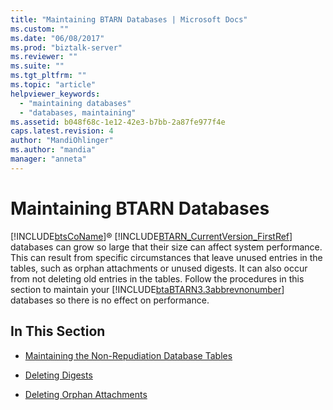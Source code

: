 ```yaml
---
title: "Maintaining BTARN Databases | Microsoft Docs"
ms.custom: ""
ms.date: "06/08/2017"
ms.prod: "biztalk-server"
ms.reviewer: ""
ms.suite: ""
ms.tgt_pltfrm: ""
ms.topic: "article"
helpviewer_keywords: 
  - "maintaining databases"
  - "databases, maintaining"
ms.assetid: b048f68c-1e12-42e3-b7bb-2a87fe977f4e
caps.latest.revision: 4
author: "MandiOhlinger"
ms.author: "mandia"
manager: "anneta"
---
```

# Maintaining BTARN Databases
[!INCLUDE[btsCoName](../../includes/btsconame-md.md)]® [!INCLUDE[BTARN_CurrentVersion_FirstRef](../../includes/btarn-currentversion-firstref-md.md)] databases can grow so large that their size can affect system performance. This can result from specific circumstances that leave unused entries in the tables, such as orphan attachments or unused digests. It can also occur from not deleting old entries in the tables. Follow the procedures in this section to maintain your [!INCLUDE[btaBTARN3.3abbrevnonumber](../../includes/btabtarn3-3abbrevnonumber-md.md)] databases so there is no effect on performance.  
  
## In This Section  
  
-   [Maintaining the Non-Repudiation Database Tables](../../adapters-and-accelerators/accelerator-rosettanet/maintaining-the-non-repudiation-database-tables.md)  
  
-   [Deleting Digests](../../adapters-and-accelerators/accelerator-rosettanet/deleting-digests.md)  
  
-   [Deleting Orphan Attachments](../../adapters-and-accelerators/accelerator-rosettanet/deleting-orphan-attachments.md)